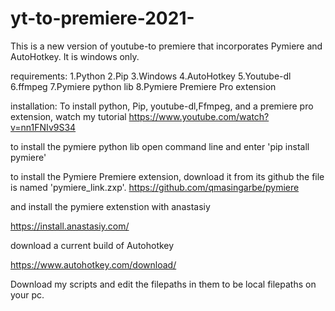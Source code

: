 # yt-to-premiere-2021-
This is a new version of youtube-to premiere that incorporates Pymiere and AutoHotkey. It is windows only. 

requirements:
1.Python
2.Pip
3.Windows
4.AutoHotkey
5.Youtube-dl 
6.ffmpeg
7.Pymiere python lib
8.Pymiere Premiere Pro extension

installation:
To install python, Pip, youtube-dl,Ffmpeg, and a premiere pro extension, watch my tutorial
https://www.youtube.com/watch?v=nn1FNIv9S34

to install the pymiere python lib
open command line and enter
'pip install pymiere'

to install the Pymiere Premiere extension, download it from its github
the file is named 'pymiere_link.zxp'.
https://github.com/qmasingarbe/pymiere


and install the pymiere extenstion with anastasiy

https://install.anastasiy.com/

download a current build of Autohotkey

https://www.autohotkey.com/download/

Download my scripts and edit the filepaths in them to be local filepaths on your pc.

